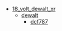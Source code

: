 * [18_volt_dewalt_xr](18_volt_dewalt_xr)
  * [dewalt](18_volt_dewalt_xr/dewalt)
    * [dcf787](18_volt_dewalt_xr/dewalt/dcf787)
